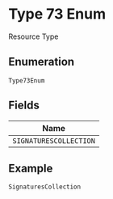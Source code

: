 
# Type 73 Enum

Resource Type

## Enumeration

`Type73Enum`

## Fields

| Name |
|  --- |
| `SIGNATURESCOLLECTION` |

## Example

```
SignaturesCollection
```

